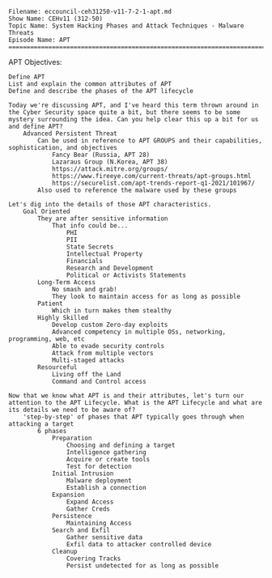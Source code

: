     Filename: eccouncil-ceh31250-v11-7-2-1-apt.md
    Show Name: CEHv11 (312-50)
    Topic Name: System Hacking Phases and Attack Techniques - Malware Threats
    Episode Name: APT ================================================================================

APT
Objectives:

    Define APT
    List and explain the common attributes of APT
    Define and describe the phases of the APT lifecycle

    Today we're discussing APT, and I've heard this term thrown around in the Cyber Security space quite a bit, but there seems to be some mystery surrounding the idea. Can you help clear this up a bit for us and define APT?
        Advanced Persistent Threat
            Can be used in reference to APT GROUPS and their capabilities, sophistication, and objectives
                Fancy Bear (Russia, APT 28)
                Lazaraus Group (N.Korea, APT 38)
                https://attack.mitre.org/groups/
                https://www.fireeye.com/current-threats/apt-groups.html
                https://securelist.com/apt-trends-report-q1-2021/101967/
            Also used to reference the malware used by these groups

    Let's dig into the details of those APT characteristics.
        Goal Oriented
            They are after sensitive information
                That info could be...
                    PHI
                    PII
                    State Secrets
                    Intellectual Property
                    Financials
                    Research and Development
                    Political or Activists Statements
            Long-Term Access
                No smash and grab!
                They look to maintain access for as long as possible
            Patient
                Which in turn makes them stealthy
            Highly Skilled
                Develop custom Zero-day exploits
                Advanced competency in multiple OSs, networking, programming, web, etc
                Able to evade security controls
                Attack from multiple vectors
                Multi-staged attacks
            Resourceful
                Living off the Land
                Command and Control access

    Now that we know what APT is and their attributes, let's turn our attention to the APT Lifecycle. What is the APT Lifecycle and what are its details we need to be aware of?
        'step-by-step' of phases that APT typically goes through when attacking a target
            6 phases
                Preparation
                    Choosing and defining a target
                    Intelligence gathering
                    Acquire or create tools
                    Test for detection
                Initial Intrusion
                    Malware deployment
                    Establish a connection
                Expansion
                    Expand Access
                    Gather Creds
                Persistence
                    Maintaining Access
                Search and Exfil
                    Gather sensitive data
                    Exfil data to attacker controlled device
                Cleanup
                    Covering Tracks
                    Persist undetected for as long as possible
